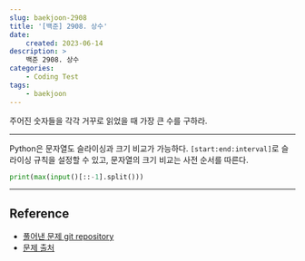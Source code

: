 ```yaml
---
slug: baekjoon-2908
title: '[백준] 2908. 상수'
date:
    created: 2023-06-14
description: >
    백준 2908. 상수
categories:
    - Coding Test
tags:
    - baekjoon
---
```


주어진 숫자들을 각각 거꾸로 읽었을 때 가장 큰 수를 구하라.  

<!-- more -->

---

Python은 문자열도 슬라이싱과 크기 비교가 가능하다. `[start:end:interval]`로 슬라이싱 규칙을 설정할 수 있고, 문자열의 크기 비교는 사전 순서를 따른다.  

```python
print(max(input()[::-1].split()))
```

---
## Reference
- [풀어낸 문제 git repository](https://github.com/djccnt15/programming)
- [문제 출처](https://www.acmicpc.net/problem/2908)
